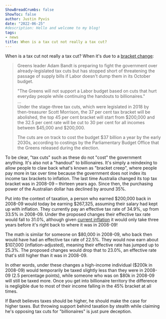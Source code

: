 ```yaml
---
ShowBreadCrumbs: false
ShowToc: false
author: Justin Pyvis
date: "2022-06-25"
#description: Hello and welcome to my blog!
tags:
- news
title: When is a tax cut not really a tax cut?
---
```


When is a tax cut not really a tax cut? When it's due to a [bracket change](https://www.smh.com.au/politics/federal/greens-threaten-to-amend-budget-unless-government-dumps-top-end-tax-cuts-20220623-p5aw2f.html):

> Greens leader Adam Bandt is preparing to fight the government over already-legislated tax cuts but has stopped short of threatening the passage of supply bills if Labor doesn't dump them in its October budget.
>
> "The Greens will not support a Labor budget based on cuts that hurt everyday people while continuing the handouts to billionaires." \
> ... \
> Under the stage-three tax cuts, which were legislated in 2018 by then-treasurer Scott Morrison, the 37 per cent tax bracket will be abolished, the top 45 per cent bracket will start from $200,000 and the 32.5 per cent rate will be cut to 30 per cent for all incomes between $45,000 and $200,000.
>
> The cuts are on track to cost the budget $37 billion a year by the early 2030s, according to costings by the Parliamentary Budget Office that the Greens released during the election.

To be clear, "tax cuts" such as these do not "cost" the government anything. It's also not a "handout" to billionaires. It's simply a reindexing to allow people to claw back what's known as "bracket creep", where people pay more in tax over time because the government does not index its income tax brackets to inflation. The last time Australia changed its top tax bracket was in 2008-09 – thirteen years ago. Since then, the purchasing power of the Australian dollar has declined by around 35%.

Put into the context of taxation, a person who earned $200,000 back in 2008-09 would today be earning $267,325, assuming their salary had kept up with inflation. They currently pay an effective tax rate of 34.9%, up from 33.5% in 2008-09. Under the proposed changes their effective tax rate would fall to 31.0%, although given [current inflation](https://www.rba.gov.au/speeches/2022/sp-gov-2022-06-21.html) it would only take three years before it's right back to where it was in 2008-09!

The math is similar for someone on $80,000 in 2008-09, who back then would have had an effective tax rate of 22.5%. They would now earn about $107,000 (inflation-adjusted), meaning their effective rate has jumped up to 25.3%. The proposed changes would drop that to 23.0%, an effective rate that's still higher than it was in 2008-09.

In other words, under these changes a high-income individual ($200k in 2008-09) would temporarily be taxed slightly less than they were in 2008-09 (2.5 percentage points), while someone who was on $80k in 2008-09 will still be taxed more. Once you get into billionaire territory the difference is negligible due to most of their income falling in the 45% bracket at all times.

If Bandt believes taxes should be higher, he should make the case for higher taxes. But throwing support behind taxation by stealth while claiming he's opposing tax cuts for "billionaires" is just pure deception.
